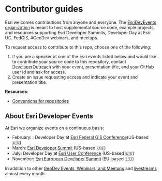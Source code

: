 # Contributor guides

Esri welcomes contributions from anyone and everyone. The [EsriDevEvents organization](https://github.com/EsriDevEvents?type=source) is meant to host supplemental source code, example projects, and resources supporting Esri Developer Summits, Developer Day at Esri UC, FedGIS, #GeoDev webinars, and meetups.

To request access to contribute to this repo, choose one of the following:

1. If you are a speaker at one of the Esri events listed below and would like to contribute your source code to this repository, contact [DeveloperOutreach](mailto:DeveloperOutreach@esri.com) with your event, presentation title, and your GitHub user id and ask for access.
2. Create an issue requesting access and indicate your event and presentation title.

**Resources**:

* [Conventions for repositories](./conventions.md)

## About Esri Developer Events

At Esri we organize events on a continuous basis:

* February: : Developer Day at [Esri Federal GIS Conference](https://www.esri.com/en-us/about/events/federal-gis-conference/overview)(US-based 🇺🇸) 
* March: [Esri Developer Summit](https://www.esri.com/en-us/about/events/devsummit/overview) (US-based 🇺🇸) 
* July: Developer Day at [Esri User Conference](https://www.esri.com/en-us/about/events/uc/) (US-based 🇺🇸) 
* November: [Esri European Developer Summit](https://www.esri.com/en-us/about/events/devsummit-europe/) (EU-based 🇪🇺)

In addition to other [GeoDev Events, Webinars, and Meetups](https://www.esri.com/en-us/arcgis/products/develop-with-arcgis/events) and [livestreams](https://www.youtube.com/@EsriDevs/streams) almost every month.
